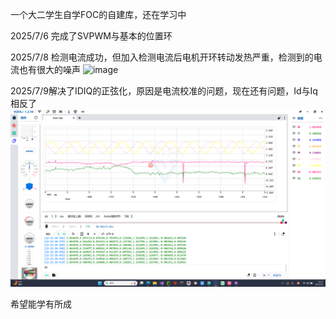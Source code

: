 一个大二学生自学FOC的自建库，还在学习中

2025/7/6 完成了SVPWM与基本的位置环

2025/7/8 检测电流成功，但加入检测电流后电机开环转动发热严重，检测到的电流也有很大的噪声
![image](https://github.com/user-attachments/assets/46466f9f-ca5d-4e60-9046-46a0aacd8a71)

2025/7/9解决了IDIQ的正弦化，原因是电流校准的问题，现在还有问题，Id与Iq相反了
![alt text](0291dc91-a3d5-4e59-842d-e606ec132e30.png)

希望能学有所成

